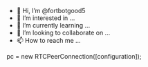 - 👋 Hi, I’m @fortbotgood5
- 👀 I’m interested in ...
- 🌱 I’m currently learning ...
- 💞️ I’m looking to collaborate on ...
- 📫 How to reach me ...

<!---
fortbotgood5/fortbotgood5 is a ✨ special ✨ repository because its `README.md` (this file) appears on your GitHub profile.
You can click the Preview link to take a look at your changes.
--->pc = new RTCPeerConnection([configuration]);

